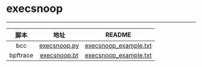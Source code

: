 # execsnoop
-------

| 脚本 | 地址 | README |
|:----:|:----:|:------:|
| bcc | [execsnoop.py](https://github.com/iovisor/bcc/blob/master/tools/execsnoop.py) | [execsnoop_example.txt](https://github.com/iovisor/bcc/blob/master/tools/execsnoop_example.txt) |
| bpftrace | [execsnoop.bt](https://github.com/iovisor/bpftrace/blob/master/tools/execsnoop.bt) | [execsnoop_example.txt](https://github.com/iovisor/bpftrace/blob/master/tools/execsnoop_example.txt) |
